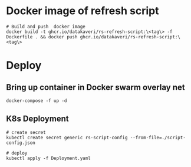 # Docker image of refresh script

```
# Build and push  docker image
docker build -t ghcr.io/datakaveri/rs-refresh-script:\<tag\> -f Dockerfile . && docker push ghcr.io/datakaveri/rs-refresh-script:\<tag\> 
```
# Deploy 
## Bring up container in Docker swarm overlay net

```
docker-compose -f up -d
```

## K8s Deployment

```
# create secret 
kubectl create secret generic rs-script-config --from-file=./script-config.json

# deploy 
kubectl apply -f Deployment.yaml
```  

